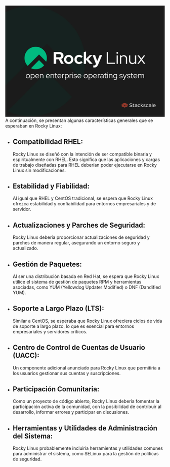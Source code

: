 ![distribucion](rocky-linux-stackscale.jpg)
A continuación, se presentan algunas características generales que se esperaban en Rocky Linux:

  * ## Compatibilidad RHEL:
    Rocky Linux se diseñó con la intención de ser compatible binaria y espiritualmente con RHEL. Esto significa que las aplicaciones y cargas de trabajo diseñadas para RHEL deberían poder               ejecutarse en Rocky Linux sin modificaciones.

  * ## Estabilidad y Fiabilidad:
    Al igual que RHEL y CentOS tradicional, se espera que Rocky Linux ofrezca estabilidad y confiabilidad para entornos empresariales y de servidor.

  * ## Actualizaciones y Parches de Seguridad:
    Rocky Linux debería proporcionar actualizaciones de seguridad y parches de manera regular, asegurando un entorno seguro y actualizado.

  * ## Gestión de Paquetes:
    Al ser una distribución basada en Red Hat, se espera que Rocky Linux utilice el sistema de gestión de paquetes RPM y herramientas asociadas, como YUM (Yellowdog Updater Modified) o DNF              (Dandified   YUM).

  * ## Soporte a Largo Plazo (LTS):
    Similar a CentOS, se esperaba que Rocky Linux ofreciera ciclos de vida de soporte a largo plazo, lo que es esencial para entornos empresariales y servidores críticos.

  * ## Centro de Control de Cuentas de Usuario (UACC):
    Un componente adicional anunciado para Rocky Linux que permitiría a los usuarios gestionar sus cuentas y suscripciones.

  * ## Participación Comunitaria:
    Como un proyecto de código abierto, Rocky Linux debería fomentar la participación activa de la comunidad, con la posibilidad de contribuir al desarrollo, informar errores y participar en            discusiones.

  * ## Herramientas y Utilidades de Administración del Sistema:
    Rocky Linux probablemente incluiría herramientas y utilidades comunes para administrar el sistema, como SELinux para la gestión de políticas de seguridad.
